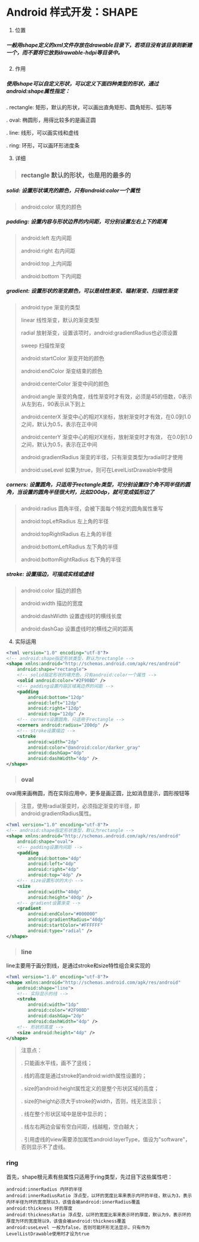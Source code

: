 # Android 样式开发：SHAPE
1. 位置

##### 一般用shape定义的xml文件存放在drawable目录下，若项目没有该目录则新建一个，而不要将它放到drawable-hdpi等目录中。

2. 作用

##### 使用shape可以自定义形状，可以定义下面四种类型的形状，通过android:shape属性指定：
 .  rectangle: 矩形，默认的形状，可以画出直角矩形、圆角矩形、弧形等
 
 .  oval: 椭圆形，用得比较多的是画正圆
 
 .  line: 线形，可以画实线和虚线
 
 .  ring: 环形，可以画环形进度条
 
 3. 详细

>### rectangle 默认的形状，也是用的最多的


 ##### solid: 设置形状填充的颜色，只有android:color一个属性
 
>android:color 填充的颜色

##### padding: 设置内容与形状边界的内间距，可分别设置左右上下的距离

>android:left 左内间距
>
>android:right 右内间距
>
>android:top 上内间距
>
>android:bottom 下内间距

##### gradient: 设置形状的渐变颜色，可以是线性渐变、辐射渐变、扫描性渐变

>android:type 渐变的类型
>
>linear 线性渐变，默认的渐变类型
>
>radial 放射渐变，设置该项时，android:gradientRadius也必须设置
>
>sweep 扫描性渐变
>
>android:startColor 渐变开始的颜色
>
>android:endColor 渐变结束的颜色
>
>android:centerColor 渐变中间的颜色
>
>android:angle 渐变的角度，线性渐变时才有效，必须是45的倍数，0表示从左到右，90表示从下到上
>
>android:centerX 渐变中心的相对X坐标，放射渐变时才有效，在0.0到1.0之间，默认为0.5，表示在正中间
>
>android:centerY 渐变中心的相对X坐标，放射渐变时才有效，
在0.0到1.0之间，默认为0.5，表示在正中间
>
>android:gradientRadius 渐变的半径，只有渐变类型为radial时才使用
>
>android:useLevel 如果为true，则可在LevelListDrawable中使用

##### corners: 设置圆角，只适用于rectangle类型，可分别设置四个角不同半径的圆角，当设置的圆角半径很大时，比如200dp，就可变成弧形边了

>android:radius 圆角半径，会被下面每个特定的圆角属性重写
>
>android:topLeftRadius 左上角的半径
>
>android:topRightRadius 右上角的半径
>
>android:bottomLeftRadius 左下角的半径
>
>android:bottomRightRadius 右下角的半径

##### stroke: 设置描边，可描成实线或虚线

>android:color 描边的颜色
>
>android:width 描边的宽度
>
>android:dashWidth 设置虚线时的横线长度
>
>android:dashGap 设置虚线时的横线之间的距离

4. 实际运用

```xml
<?xml version="1.0" encoding="utf-8"?>
<!-- android:shape指定形状类型，默认为rectangle -->
<shape xmlns:android="http://schemas.android.com/apk/res/android"
    android:shape="rectangle">
    <!-- solid指定形状的填充色，只有android:color一个属性 -->
    <solid android:color="#2F90BD" />
    <!-- padding设置内容区域离边界的间距 -->
    <padding
        android:bottom="12dp"
        android:left="12dp"
        android:right="12dp"
        android:top="12dp" />
    <!-- corners设置圆角，只适用于rectangle -->
    <corners android:radius="200dp" />
    <!-- stroke设置描边 -->
    <stroke
        android:width="2dp"
        android:color="@android:color/darker_gray"
        android:dashGap="4dp"
        android:dashWidth="4dp" />
</shape>
```

> ### oval

oval用来画椭圆，而在实际应用中，更多是画正圆，比如消息提示，圆形按钮等

>注意，使用radial渐变时，必须指定渐变的半径，即android:gradientRadius属性。

```xml
<?xml version="1.0" encoding="utf-8"?>
<!-- android:shape指定形状类型，默认为rectangle -->
<shape xmlns:android="http://schemas.android.com/apk/res/android"
    android:shape="oval">
    <!-- padding设置内间距 -->
    <padding
        android:bottom="4dp"
        android:left="4dp"
        android:right="4dp"
        android:top="4dp" />
    <!-- size设置形状的大小 -->
    <size
        android:width="40dp"
        android:height="40dp" />
    <!-- gradient设置渐变 -->
    <gradient
        android:endColor="#000000"
        android:gradientRadius="40dp"
        android:startColor="#FFFFFF"
        android:type="radial" />
</shape>

```
 
 
 >### line

line主要用于画分割线，是通过stroke和size特性组合来实现的

```xml
<?xml version="1.0" encoding="utf-8"?>
<shape xmlns:android="http://schemas.android.com/apk/res/android"
    android:shape="line">
    <!-- 实际显示的线 -->
    <stroke
        android:width="1dp"
        android:color="#2F90BD"
        android:dashGap="2dp"
        android:dashWidth="4dp" />
    <!-- 形状的高度 -->
    <size android:height="4dp" />
</shape>
```

>注意点：
>
>    . 只能画水平线，画不了竖线；
>    
>    . 线的高度是通过stroke的android:width属性设置的；
>    
>    . size的android:height属性定义的是整个形状区域的高度；
>    
>    . size的height必须大于stroke的width，否则，线无法显示；
>    
>    . 线在整个形状区域中是居中显示的；
>    
>    . 线左右两边会留有空白间距，线越粗，空白越大；
>    
>    . 引用虚线的view需要添加属性android:layerType，值设为"software"，否则显示不了虚线。


### ring
 首先，shape根元素有些属性只适用于ring类型，先过目下这些属性吧：

    android:innerRadius 内环的半径
    android:innerRadiusRatio 浮点型，以环的宽度比率来表示内环的半径，默认为3，表示内环半径为环的宽度除以3，该值会被android:innerRadius覆盖
    android:thickness 环的厚度
    android:thicknessRatio 浮点型，以环的宽度比率来表示环的厚度，默认为9，表示环的厚度为环的宽度除以9，该值会被android:thickness覆盖
    android:useLevel 一般为false，否则可能环形无法显示，只有作为LevelListDrawable使用时才设为true


